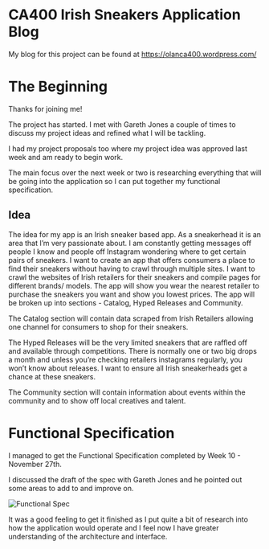 <h1><b>CA400 Irish Sneakers Application Blog</b></h1>

My blog for this project can be found at https://olanca400.wordpress.com/

<h1><b> The Beginning </b></h1>

Thanks for joining me!

The project has started. I met with Gareth Jones a couple of times to discuss my project ideas and refined what I will be tackling.

I had my project proposals too where my project idea was approved last week and am ready to begin work.

The main focus over the next week or two is researching everything that will be going into the application so I can put together my functional specification.
<h2><b>Idea</b></h2>
<span style="font-weight: 400;">The idea for my app is an Irish sneaker based app. As a sneakerhead it is an area that I’m very passionate about. I am constantly getting messages off people I know and people off Instagram wondering where to get certain pairs of sneakers. I want to create an app that offers consumers a place to find their sneakers without having to crawl through multiple sites. I want to crawl the websites of Irish retailers for their sneakers and compile pages for different brands/ models. The app will show you wear the nearest retailer to purchase the sneakers you want and show you lowest prices. The app will be broken up into sections - Catalog, Hyped Releases and Community.</span>

<span style="font-weight: 400;">The Catalog section will contain data scraped from Irish Retailers allowing one channel for consumers to shop for their sneakers.</span>

<span style="font-weight: 400;">The Hyped Releases will be the very limited sneakers that are raffled off and available through competitions. There is normally one or two big drops a month and unless you’re checking retailers instagrams regularly, you won’t know about releases. I want to ensure all Irish sneakerheads get a chance at these sneakers.</span>

<span style="font-weight: 400;">The Community section will contain information about events within the community and to show off local creatives and talent.</span>

<h1><b>Functional Specification</b></h1>

I managed to get the Functional Specification completed by Week 10 - November 27th.

I discussed the draft of the spec with Gareth Jones and he pointed out some areas to add to and improve on.

![Functional Spec](https://olanca400.files.wordpress.com/2019/01/Functional-Spec.jpeg)

It was a good feeling to get it finished as I put quite a bit of research into how the application would operate and I feel now I have greater understanding of the architecture and interface.
